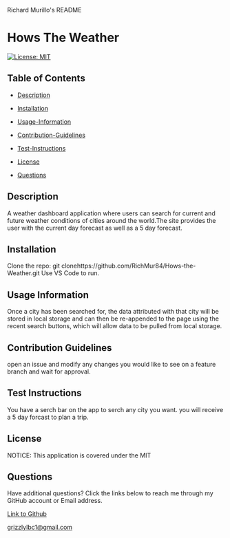 Richard Murillo's README

 # Hows The Weather

[![License: MIT](https://img.shields.io/badge/License-MIT-yellow.svg)](https://opensource.org/licenses/MIT)

## Table of Contents

 * [Description](#description)

 * [Installation](#installation)

 * [Usage-Information](#usage-information)

 * [Contribution-Guidelines](#contribution-guidelines)

 * [Test-Instructions](#test-instructions)

 * [License](#license)

 * [Questions](#questions)

## Description

A weather dashboard application where users can search for current and future weather conditions of cities around the world.The site provides the user with the current day forecast as well as a 5 day forecast.

## Installation

Clone the repo: git clonehttps://github.com/RichMur84/Hows-the-Weather.git  Use VS Code to run.

## Usage Information

Once a city has been searched for, the data attributed with that city will be stored in local storage and can then be re-appended to the page using the recent search buttons, which will allow data to be pulled from local storage.

## Contribution Guidelines

open an issue and modify any changes you would like to see on a feature branch and wait for approval.

## Test Instructions

You have a serch bar on the app to serch any city you want. you will receive a 5 day forcast to plan a trip.

## License

NOTICE: This application is covered under the MIT

## Questions

Have additional questions? Click the links below to reach me through my GitHub account or Email address.

[Link to Github](https://github.com/https://github.com/RichMur84)

<a href="mailto:grizzlylbc1@gmail.com">grizzlylbc1@gmail.com</a>

